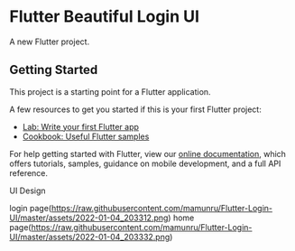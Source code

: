 # Flutter Beautiful Login UI

A new Flutter project.

## Getting Started

This project is a starting point for a Flutter application.

A few resources to get you started if this is your first Flutter project:

- [Lab: Write your first Flutter app](https://flutter.dev/docs/get-started/codelab)
- [Cookbook: Useful Flutter samples](https://flutter.dev/docs/cookbook)

For help getting started with Flutter, view our
[online documentation](https://flutter.dev/docs), which offers tutorials,
samples, guidance on mobile development, and a full API reference.


UI Design

login page(https://raw.githubusercontent.com/mamunru/Flutter-Login-UI/master/assets/2022-01-04_203312.png)
home page(https://raw.githubusercontent.com/mamunru/Flutter-Login-UI/master/assets/2022-01-04_203332.png)
